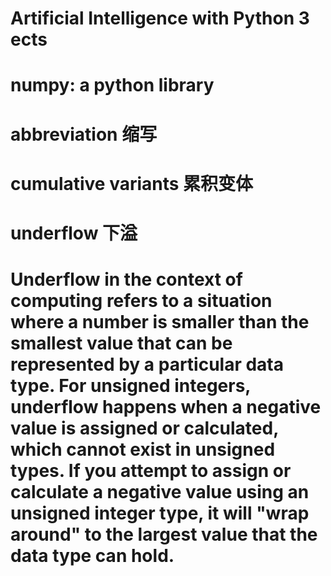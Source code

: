 # Artificial Intelligence with Python 3 ects

# numpy: a python library

# abbreviation 缩写

# cumulative variants 累积变体

# underflow 下溢

# Underflow in the context of computing refers to a situation where a number is smaller than the smallest value that can be represented by a particular data type. For unsigned integers, underflow happens when a negative value is assigned or calculated, which cannot exist in unsigned types. If you attempt to assign or calculate a negative value using an unsigned integer type, it will "wrap around" to the largest value that the data type can hold.
